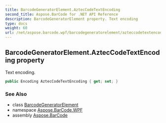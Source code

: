 ```yaml
---
title: BarcodeGeneratorElement.AztecCodeTextEncoding
second_title: Aspose.BarCode for .NET API Reference
description: BarcodeGeneratorElement property. Text encoding
type: docs
weight: 60
url: /net/aspose.barcode.wpf/barcodegeneratorelement/azteccodetextencoding/
---
```

## BarcodeGeneratorElement.AztecCodeTextEncoding property

Text encoding.

```csharp
public Encoding AztecCodeTextEncoding { get; set; }
```

### See Also

* class [BarcodeGeneratorElement](../)
* namespace [Aspose.BarCode.WPF](../../barcodegeneratorelement/)
* assembly [Aspose.BarCode](../../../)


